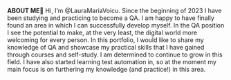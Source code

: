 **ABOUT ME**👋 
Hi, I’m @LauraMariaVoicu. Since the beginning of 2023 I have been studying and practicing to become a QA. I am happy to have finally found an area in which I can successfully develop myself. In the QA position I see the potential to make, at the very least, the digital world more welcoming for every person. In this portfolio, I would like to share my knowledge of QA and showcase my practical skills that I have gained through courses and self-study. I am determined to continue to grow in this field. I have also started learning test automation in, so at the moment my main focus is on furthering my knowledge (and practice!) in this area.

